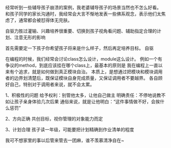 经常听到一些辅导孩子崩溃的案例，我老婆辅导孩子的场景当然也不怎么好看。  
和孩子同学的家长沟通时，我经常会大言不惭地发表一些佛系观念，表示他们太焦虑了，通常都会被怼得体无完肤。

自驱力胜过灌输、兴趣培养很重要、切换到孩子视角看问题、辅助指定合理的计划、注意无形的影响

首先需要定一下孩子你希望孩子将来是什么样子，然后再定培养目标。
自驱

在编程的时候，我们经常会讨论class怎么设计，module这么设计。
例如一个有争议的method，到底应该挂在哪个class上，最基本的原则是
我在编程上一直以来有个追求，就是如何做到真正模块自治。
本质上，是想通过把模块和模块调用者的边界划清楚后，既保证模块自身完成质量，又保证调用者不要越界。
各自顾好自己，特别对于调用者来说，就不会太累。  


1、积极性的问题
给予权利：别管他太多，让他自己做主
明确责任：不停地说教不如让孩子亲身体验几次后果
通俗来说，就是让他明白：“这件事情做不好，会挨什么惩罚”

2、方向正确
共创目标，视你管理的对象能力而定

3、计划合理
孩子读一年级，可能要把计划精确到作业清单的程度

我可不想家里的事以后管来管去一团麻，谁不羡慕清净自在~    